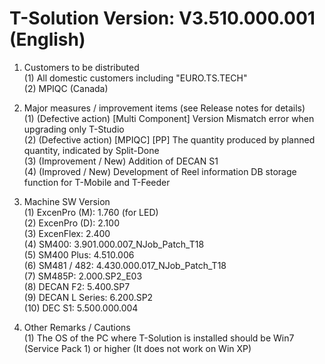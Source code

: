 # T-Solution Version: V3.510.000.001 (English)

1. Customers to be distributed  
    (1) All domestic customers including "EURO.TS.TECH"  
    (2) MPIQC (Canada)  

2. Major measures / improvement items (see Release notes for details)  
    (1) (Defective action) [Multi Component] Version Mismatch error when upgrading only T-Studio  
    (2) (Defective action) [MPIQC] [PP] The quantity produced by planned quantity, indicated by Split-Done  
    (3) (Improvement / New) Addition of DECAN S1  
    (4) (Improved / New) Development of Reel information DB storage function for T-Mobile and T-Feeder  

3. Machine SW Version  
    (1) ExcenPro (M): 1.760 (for LED)  
    (2) ExcenPro (D): 2.100  
    (3) ExcenFlex: 2.400  
    (4) SM400: 3.901.000.007_NJob_Patch_T18  
    (5) SM400 Plus: 4.510.006  
    (6) SM481 / 482: 4.430.000.017_NJob_Patch_T18  
    (7) SM485P: 2.000.SP2_E03  
    (8) DECAN F2: 5.400.SP7  
    (9) DECAN L Series: 6.200.SP2  
    (10) DEC S1: 5.500.000.004  

4. Other Remarks / Cautions  
    (1) The OS of the PC where T-Solution is installed should be Win7 (Service Pack 1) or higher (It does not work on Win XP)  
    

